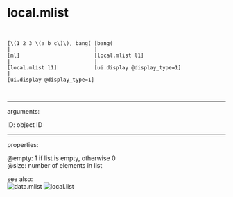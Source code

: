 # local.mlist

```


[\(1 2 3 \(a b c\)\), bang( [bang(
|                           |
[ml]                        [local.mlist l1]
|                           |
[local.mlist l1]            [ui.display @display_type=1]
|
[ui.display @display_type=1]

            
```
---
arguments:

ID: object ID<br>

---
properties:

@empty: 1 if list is
            empty, otherwise 0<br>
@size: number of
            elements in list<br>

see also:<br>
![data.mlist]("img/object_data.mlist.png")
![local.list]("img/object_local.list.png")
